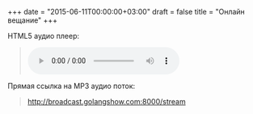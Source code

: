 +++
date = "2015-06-11T00:00:00+03:00"
draft = false
title = "Онлайн вещание"
+++

<p>HTML5 аудио плеер:

<blockquote>
	<audio controls width="400px" height="150px">
		<source src="http://broadcast.golangshow.com:8000/stream" type="audio/mpeg">
		<p>Ваш браузер не поддерживает HTML5 аудио плеер для MP3.</p>
	</audio>
</blockquote>

</p>

<p>Прямая ссылка на MP3 аудио поток:
<blockquote>
	<a href="http://broadcast.golangshow.com:8000/stream" target="_blank">http://broadcast.golangshow.com:8000/stream</a>
</blockquote>
</p>